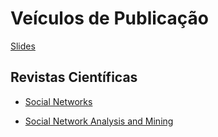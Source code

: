 # Veículos de Publicação

[Slides](https://www.each.usp.br/digiampietri/ACH2197/ACH2197_VeiculosDePublicacao.pdf)

## Revistas Científicas

* [Social Networks](https://www.journals.elsevier.com/social-network)

* [Social Network Analysis and Mining](https://www.springer.com/journal/13278)
